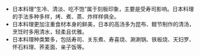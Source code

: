 - 日本料理“生冷、清淡、吃不饱”属于刻板印象，主要是受寿司影响。日本料理的手法多种多样，烤、煮、蒸、炸样样俱全。
- 日本料理更加注重食材本身的鲜美，日本的高汤多为昆布、鲣节制作的清汤，烹饪时多用清水，轻柔且优雅。
- 日本料理种类繁多，包括寿司、关东煮、寿喜烧、涮涮锅、铁板烧、天妇罗、怀石料理、荞麦面、亲子饭等。
